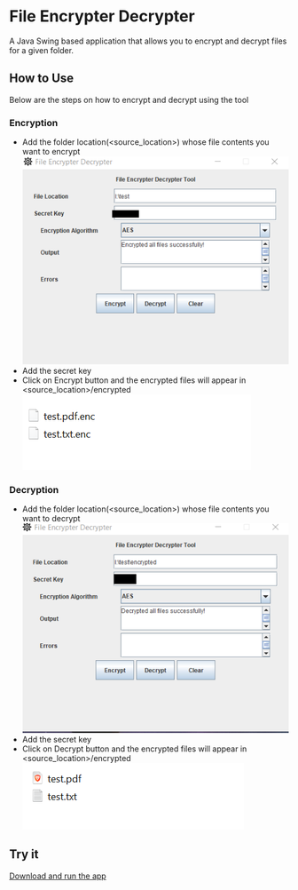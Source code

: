# File Encrypter Decrypter

A Java Swing based application that allows you to encrypt and decrypt files for a given folder.

## How to Use
Below are the steps on how to encrypt and decrypt using the tool
### Encryption
- Add the folder location(<source_location>) whose file contents you want to encrypt
  <img src="./docs/encrypt-app.png">
- Add the secret key
- Click on Encrypt button and the encrypted files will appear in <source_location>/encrypted
  <img src="./docs/encrypted.png">

### Decryption
- Add the folder location(<source_location>) whose file contents you want to decrypt
  <img src="./docs/decrypt-app.png">
- Add the secret key
- Click on Decrypt button and the encrypted files will appear in <source_location>/encrypted
  <img src="./docs/decrypted.png">

## Try it

[Download and run the app](docs/FileEncrypterDecrypter.jar)
